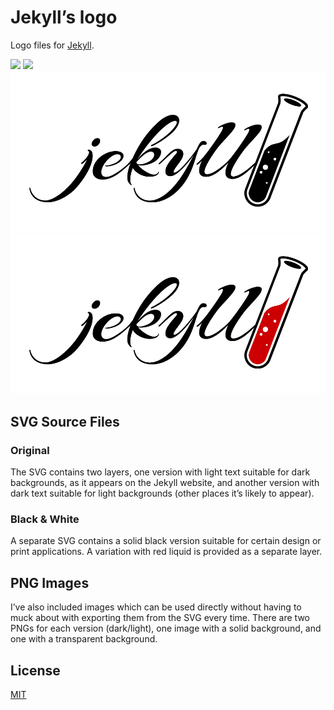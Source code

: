 Jekyll’s logo
===========

Logo files for [Jekyll](http://jekyllrb.com).

![](https://github.com/cobyism/jekyll-logo/blob/master/jekyll-logo-dark-solid.png?raw=true)
![](https://github.com/cobyism/jekyll-logo/blob/master/jekyll-logo-light-transparent.png?raw=true)
![](/jekyll-logo-black-transparent.png)
![](/jekyll-logo-black-red-transparent.png)


## SVG Source Files

### Original

The SVG contains two layers, one version with light text suitable for dark backgrounds,
as it appears on the Jekyll website, and another version with dark text suitable
for light backgrounds (other places it’s likely to appear).

### Black & White

A separate SVG contains a solid black version suitable for certain design or print applications. A variation with red liquid is provided as a separate layer.

## PNG Images

I’ve also included images which can be used directly without having to muck about
with exporting them from the SVG every time. There are two PNGs for each version (dark/light),
one image with a solid background, and one with a transparent background.

## License

[MIT](LICENSE)
